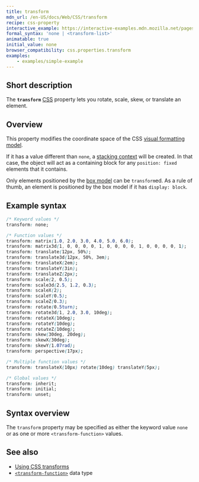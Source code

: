 ```yaml
---
title: transform
mdn_url: /en-US/docs/Web/CSS/transform
recipe: css-property
interactive_example: https://interactive-examples.mdn.mozilla.net/pages/css/transform.html
formal_syntax: 'none | <transform-list>'
animatable: true
initial_value: none
browser_compatibility: css.properties.transform
examples:
    - examples/simple-example
---
```


## Short description

The **`transform`** [CSS](/en-US/docs/Web/CSS) property lets you rotate,
scale, skew, or translate an element.

## Overview

This property modifies the coordinate space
of the CSS [visual formatting
model](/en-US/docs/Web/CSS/Visual_formatting_model).

If it has a value different than `none`, a [stacking
context](/en-US/docs/Web/CSS/CSS_Positioning/Understanding_z_index/The_stacking_context)
will be created. In that case, the object will act as a containing block
for any `position: fixed` elements that it contains.

Only elements positioned by the [box
model](/en-US/docs/Web/CSS/CSS_Box_Model) can be `transform`ed. As a
rule of thumb, an element is positioned by the box model if it has
`display: block`.

## Example syntax

```.css
/* Keyword values */
transform: none;

/* Function values */
transform: matrix(1.0, 2.0, 3.0, 4.0, 5.0, 6.0);
transform: matrix3d(1, 0, 0, 0, 0, 1, 0, 0, 0, 0, 1, 0, 0, 0, 0, 1);
transform: translate(12px, 50%);
transform: translate3d(12px, 50%, 3em);
transform: translateX(2em);
transform: translateY(3in);
transform: translateZ(2px);
transform: scale(2, 0.5);
transform: scale3d(2.5, 1.2, 0.3);
transform: scaleX(2);
transform: scaleY(0.5);
transform: scaleZ(0.3);
transform: rotate(0.5turn);
transform: rotate3d(1, 2.0, 3.0, 10deg);
transform: rotateX(10deg);
transform: rotateY(10deg);
transform: rotateZ(10deg);
transform: skew(30deg, 20deg);
transform: skewX(30deg);
transform: skewY(1.07rad);
transform: perspective(17px);

/* Multiple function values */
transform: translateX(10px) rotate(10deg) translateY(5px);

/* Global values */
transform: inherit;
transform: initial;
transform: unset;
```

## Syntax overview

The `transform` property may be specified as either the keyword value
`none` or as one or more `<transform-function>` values.

## See also
- [Using CSS transforms](/en-US/docs/CSS/Using_CSS_transforms)
- [`<transform-function>`](/en-US/docs/Web/CSS/transform-function) data type
